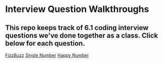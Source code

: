 # Interview Question Walkthroughs

## This repo keeps track of 6.1 coding interview questions we've done together as a class. Click below for each question.


[FizzBuzz](./fizz-buzz.swift)
[Single Number](./single-number.swift)
[Happy Number](./happy-number.swift)
